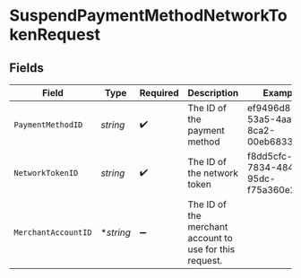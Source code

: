 # SuspendPaymentMethodNetworkTokenRequest


## Fields

| Field                                                   | Type                                                    | Required                                                | Description                                             | Example                                                 |
| ------------------------------------------------------- | ------------------------------------------------------- | ------------------------------------------------------- | ------------------------------------------------------- | ------------------------------------------------------- |
| `PaymentMethodID`                                       | *string*                                                | :heavy_check_mark:                                      | The ID of the payment method                            | ef9496d8-53a5-4aad-8ca2-00eb68334389                    |
| `NetworkTokenID`                                        | *string*                                                | :heavy_check_mark:                                      | The ID of the network token                             | f8dd5cfc-7834-4847-95dc-f75a360e2298                    |
| `MerchantAccountID`                                     | **string*                                               | :heavy_minus_sign:                                      | The ID of the merchant account to use for this request. |                                                         |